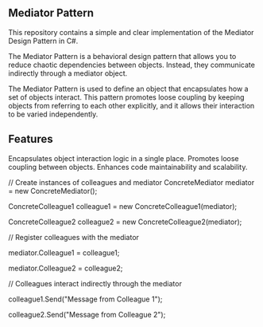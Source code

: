 ## Mediator Pattern

This repository contains a simple and clear implementation of the Mediator Design Pattern in C#. 

The Mediator Pattern is a behavioral design pattern that allows you to reduce chaotic dependencies between objects. Instead, they communicate indirectly through a mediator object.

The Mediator Pattern is used to define an object that encapsulates how a set of objects interact. This pattern promotes loose coupling by keeping objects from referring to each other explicitly, and it allows their interaction to be varied independently.

##  Features
Encapsulates object interaction logic in a single place.
Promotes loose coupling between objects.
Enhances code maintainability and scalability.

// Create instances of colleagues and mediator
ConcreteMediator mediator = new ConcreteMediator();

ConcreteColleague1 colleague1 = new ConcreteColleague1(mediator);

ConcreteColleague2 colleague2 = new ConcreteColleague2(mediator);

// Register colleagues with the mediator

mediator.Colleague1 = colleague1;

mediator.Colleague2 = colleague2;

// Colleagues interact indirectly through the mediator

colleague1.Send("Message from Colleague 1");

colleague2.Send("Message from Colleague 2");
